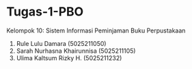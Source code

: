 # Tugas-1-PBO
Kelompok 10: Sistem Informasi Peminjaman Buku Perpustakaan
1. Rule Lulu Damara             (5025211050)
2. Sarah Nurhasna Khairunnisa   (5025211105)
3. Ulima Kaltsum Rizky H.       (5025211232)
